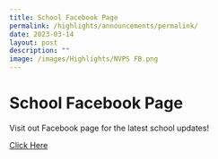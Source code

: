 ```yaml
---
title: School Facebook Page
permalink: /highlights/announcements/permalink/
date: 2023-03-14
layout: post
description: ""
image: /images/Highlights/NVPS FB.png
---
```




# School Facebook Page
Visit out Facebook page for the latest school updates! 

[Click Here](https://www.facebook.com/North-View-Primary-School-107412627808856/)